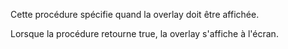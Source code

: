 Cette procédure spécifie quand la overlay doit être affichée.

Lorsque la procédure retourne true, la overlay s'affiche à l'écran.
